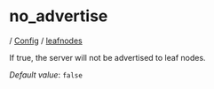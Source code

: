 # no_advertise

/ [Config](../../README.md) / [leafnodes](../README.md) 

If true, the server will not be advertised to leaf nodes.

*Default value*: `false`
